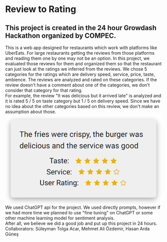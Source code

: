 # Review to Rating
## This project is created in the 24 hour Growdash Hackathon organized by COMPEC. 
This is a web app designed for restaurants which work with platforms like UberEats. For large restaurants getting the reviews from those platforms and reading them one by one may not be an option. In this project, we evaluated those reviews for them and organized them so that the restaurant can just look at the ratings we inferred from the reviews. We chose 5 categories for the ratings which are delivery speed, service, price, taste, ambience. The reviews are analyzed and rated on these categories. If the review doesn't have a comment about one of the categories, we don't consider that category for that rating.  
For example, the review "It was delicious but it arrived late" is analyzed and it is rated 5 / 5 on taste category but 1 / 5 on delivery speed. Since we have no idea about the other categories based on this review, we don't make an assumption about those.  
![review-to-rating](review.png)
We used ChatGPT api for the project. We used directly prompts, however if we had more time we planned to use "fine tuning" on ChatGPT or some other machine learning model for sentiment analysis.  
After all, we believe we did a good job and put up this project in 24 hours.  
Collaborators: Süleyman Tolga Acar, Mehmet Ali Özdemir, Hasan Arda Güneş
